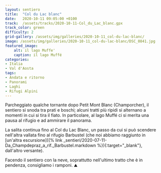 ```yaml
---
layout: sentiero
title:  "Col du Lac blanc"
date:   2020-10-11 09:05:00 +0100
track:  /assets/tracks/2020-10-11-Col_du_Lac_blanc.gpx
track_color: green
difficulty: 2
grid-gallery: /assets/img/galleries/2020-10-11_col-du-lac-blanc/
image: /assets/img/galleries/2020-10-11_col-du-lac-blanc/DSC_0841.jpg
featured_image:
    alt: il lago Muffe'
    caption: il lago Muffé
categories:
- Italia
- Val d'Aosta
tags:
- Andata e ritorno
- Panorami
- Laghi
- Rifugi Alpini
---
```


Parcheggiato qualche tornante dopo Petit Mont Blanc (Champorcher), il sentiero si snoda tra prati e boschi; alcuni tratti più ripidi si alternano a momenti in cui si tira il fiato. 
In particolare, al lago Muffé ci si merita una pausa al rifugio e ad ammirare il panorama. 

La salita continua fino al Col du Lac Blanc, un passo da cui si può scendere nell'altra vallata fino al rifugio Barbustel (che noi abbiamo raggiunto in [un'altra escursione]({% link _sentieri/2020-07-11-Da_Champdepraz_a_rif._Barbustel.markdown %}){:target="_blank"}, dall'altro versante).

Facendo il sentiero con la neve, soprattutto nell'ultimo tratto che è in pendenza, consigliamo i ramponi. 
:mountain: